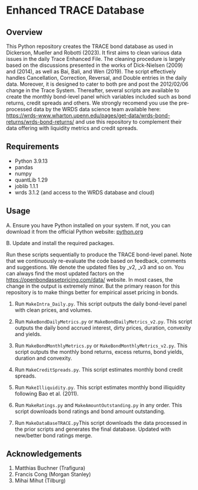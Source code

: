 # Enhanced TRACE Database 

## Overview

This Python repository creates the TRACE bond database as used in Dickerson, Mueller and Robotti (2023). It first aims to clean various data issues in the daily Trace Enhanced File. 
The cleaning procedure is largely based on the discussions presented in the works of Dick-Nielsen (2009) and (2014), 
as well as Bai, Bali, and Wen (2019). The script effectively handles Cancellation, Correction, Reversal, and Double entries in the daily data.
Moreover, it is designed to cater to both pre and post the 2012/02/06 change in the Trace System.
Thereafter, several scripts are available to create the monthly bond-level panel which variables included such as bond returns, credit spreads and others.
We strongly recomend you use the pre-processed data by the WRDS data science team available here: https://wrds-www.wharton.upenn.edu/pages/get-data/wrds-bond-returns/wrds-bond-returns/ and use this repository to complement their data offering with liquidity metrics and credit spreads.

## Requirements

- Python 3.9.13
- pandas 
- numpy
- quantLib 1.29
- joblib 1.1.1
- wrds 3.1.2 (and access to the WRDS database and cloud)

## Usage

A. Ensure you have Python installed on your system. If not, you can download it from the official Python website: [python.org](https://www.python.org/downloads/)

B. Update and install the required packages.

Run these scripts sequentially to produce the TRACE bond-level panel.
Note that we continuously re-evaluate the code based on feedback, comments and suggestions. We denote the updated files by _v2, _v3 and so on.
You can always find the most updated factors on the https://openbondassetpricing.com/data/ website.
In most cases, the change in the output is extremely minor. But the primary reason for this repository is to make things better for empirical asset pricing in bonds.

1. Run ```MakeIntra_Daily.py```. This script outputs the daily bond-level panel with clean prices, and volumes.

2. Run ```MakeBondDailyMetrics.py``` or ```MakeBondDailyMetrics_v2.py```. This script outputs the daily bond accrued interest, dirty prices, duration, convexity and yields.

3. Run ```MakeBondMonthlyMetrics.py``` or ```MakeBondMonthlyMetrics_v2.py```. This script outputs the monthly bond returns, excess returns, bond yields, duration and convexity.

4. Run ```MakeCreditSpreads.py```. This script estimates monthly bond credit spreads.

5. Run ```MakeIlliquidity.py```. This script estimates monthly bond illiquidity following Bao et al. (2011).

6. Run ```MakeRatings.py``` and ```MakeAmountOutstanding.py``` in any order. This script downloads bond ratings and bond amount outstanding.

7. Run ```MakeDataBaseTRACE.py```This script downloads the data processed in the prior scripts and generates the final database. Updated with new/better bond ratings merge.

## Acknowledgements

1. Matthias Buchner (Trafigura)
2. Francis Cong (Morgan Stanley)
3. Mihai Mihut (Tilburg)
